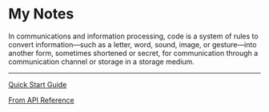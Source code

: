 # My Notes

In communications and information processing, code is a system of rules to convert information—such as a letter, word, sound, image, or gesture—into another form, sometimes shortened or secret, for communication through a communication channel or storage in a storage medium.

---

[Quick Start Guide](My%20Notes%201b2aeacbb299819db103fb842e5f2f7c/Quick%20Start%20Guide%201b2aeacbb299819bb061cf2e5c6df847.md)

[From API Reference](My%20Notes%201b2aeacbb299819db103fb842e5f2f7c/From%20API%20Reference%201b2aeacbb299814296f0cf221ba2a74a.md)